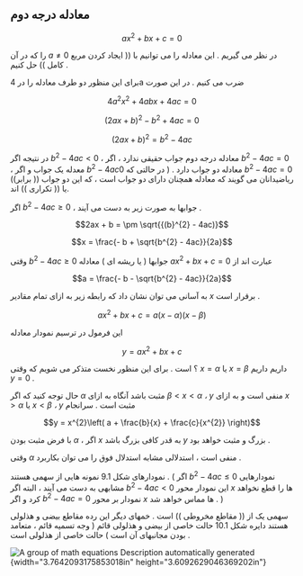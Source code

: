 ## معادله درجه دوم

$$ax^{2} + bx + c = 0$$

را که در آن $a \neq 0$ در نظر می گیریم . این معادله را می توانیم با (( ایجاد کردن مربع کامل )) حل کنیم .

برای این منظور دو طرف معادله را در 4a ضرب می کنیم . در این صورت

$$4a^{2}x^{2} + 4abx + 4ac = 0$$

$$(2ax + b)^{2} - b^{2} + 4ac = 0$$

$$(2ax + b)^{2} = b^{2} - 4ac$$

در نتیجه اگر $b^{2} - 4ac < 0$ ، معادله درجه دوم جواب حقیقی ندارد ، اگر $b^{2} - 4ac = 0$ ، معدله یک جواب و اگر $b^{2} - 4ac 0$ معادله دو جواب دارد . ( در حالتی که $b^{2} - 4ac = 0$ ریاضیدانان می گویند که معادله همچنان دارای دو جواب است ، که این دو جواب (( برابر)) یا (( تکراری )) اند.

اگر $b^{2} - 4ac \geq 0$ ، جوابها به صورت زیر به دست می آیند .

$$2ax + b = \pm \sqrt{{(b}^{2} - 4ac)}$$

$$x = \frac{- b + \sqrt{b^{2} - 4ac}}{2a}$$

وقتی $b^{2} - 4ac \geq 0$ جوابها ( یا ریشه ای ) معادله $ax^{2} + bx + c = 0$ عبارت اند از

$$a = \frac{- b - \sqrt{b^{2} - 4ac}}{2a}$$

به آسانی می توان نشان داد که رابطه زیر به ازای تمام مقادیر $x$ برقرار است .

$$ax^{2} + bx + c = a(x - \alpha)(x - \beta)$$

این فرمول در ترسیم نمودار معادله

$$y = ax^{2} + bx + c$$

؟ است . برای این منظور نخست متذکر می شویم که وقتی $x = \alpha$ یا $x = \beta$ داریم داریم $y = 0$ *.*

حال توجه کنید که اگر $\alpha$ مثبت باشد آنگاه به ازای $\beta < x < \alpha$ *،* $y$ منفی است و به ازای $x > \alpha$ یا $x < \beta$ *،* $y$ مثبت است . سرانجام

$$y = x^{2}\left( a + \frac{b}{x} + \frac{c}{x^{2}} \right)$$

با فرض مثبت بودن $\alpha$ ، اگر $x$ به قدر کافی بزرگ باشد $y$ بزرگ و مثبت خواهد بود .

وقتی $\alpha$ منفی است ، استدلالی مشابه استدلال فوق را می توان بکاربرد .

نمودارهای شکل 9.1 نمونه هایی از سهمی هستند . ( اگر $b^{2} - 4ac \leq 0$ نمودارهایی مشابهی به دست می آیند ، البته اگر $b^{2} - 4ac < 0$ این نمودار محور $x$ ها را قطع نخواهد کرد و اگر $b^{2} - 4ac = 0$ نمودار بر محور $x$ ها مماس خواهد شد . )

سهمی یک از (( مقاطع مخروطی )) است . خمهای دیگر این رده مقاطع بیضی و هذلولی هستند دایره شکل 10.1 حالت خاصی از بیضی و هذلولی قائم ( وجه تسمیه قائم ، متعامد بودن مجانبهای آن است ) حالت خاصی از هذلولی است .

![A group of math equations Description automatically generated](/media/image3.png){width="3.7642093175853018in" height="3.6092629046369202in"}
